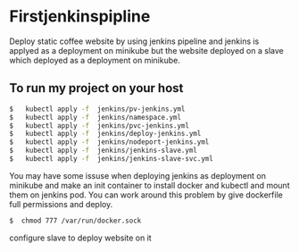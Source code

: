 # Firstjenkinspipline
Deploy static coffee website by using jenkins pipeline and jenkins is applyed as a deployment on minikube but the website deployed on a slave which deployed as a deployment on minikube.

## To run my project on your host 
``` sh
$   kubectl apply -f  jenkins/pv-jenkins.yml
$   kubectl apply -f  jenkins/namespace.yml
$   kubectl apply -f  jenkins/pvc-jenkins.yml
$   kubectl apply -f  jenkins/deploy-jenkins.yml
$   kubectl apply -f  jenkins/nodeport-jenkins.yml
$   kubectl apply -f  jenkins/jenkins-slave.yml
$   kubectl apply -f  jenkins/jenkins-slave-svc.yml
```
You may have some issuse when deploying jenkins as deployment on minikube and make an init container to install docker and kubectl and mount them on jenkins pod. You can work around this problem by give dockerfile full permissions and deploy.
``` sh
$  chmod 777 /var/run/docker.sock 
```
configure slave to deploy website on it 

